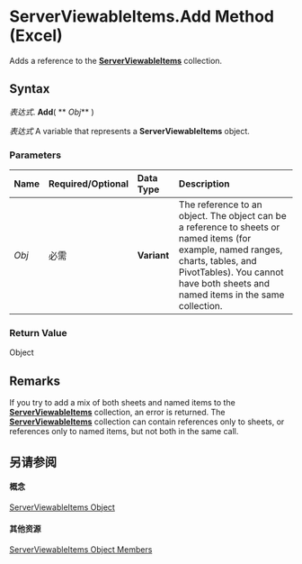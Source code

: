 
# ServerViewableItems.Add Method (Excel)

Adds a reference to the  **[ServerViewableItems](ce51dc80-ae34-f31a-81c0-f29467668289.md)** collection.


## Syntax

 _表达式_. **Add**( ** _Obj_** )

 _表达式_ A variable that represents a **ServerViewableItems** object.


### Parameters



|**Name**|**Required/Optional**|**Data Type**|**Description**|
|:-----|:-----|:-----|:-----|
| _Obj_|必需|**Variant**|The reference to an object. The object can be a reference to sheets or named items (for example, named ranges, charts, tables, and PivotTables). You cannot have both sheets and named items in the same collection.|

### Return Value

Object


## Remarks

If you try to add a mix of both sheets and named items to the  **[ServerViewableItems](ce51dc80-ae34-f31a-81c0-f29467668289.md)** collection, an error is returned. The **[ServerViewableItems](ce51dc80-ae34-f31a-81c0-f29467668289.md)** collection can contain references only to sheets, or references only to named items, but not both in the same call.


## 另请参阅


#### 概念


[ServerViewableItems Object](ce51dc80-ae34-f31a-81c0-f29467668289.md)
#### 其他资源


[ServerViewableItems Object Members](http://msdn.microsoft.com/library/3d66dcd9-5a9f-2e01-9e0c-2c79a7fac8b7%28Office.15%29.aspx)